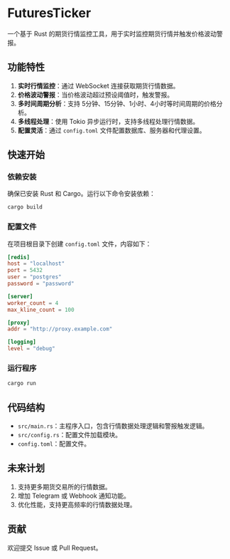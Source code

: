 # FuturesTicker

一个基于 Rust 的期货行情监控工具，用于实时监控期货行情并触发价格波动警报。

## 功能特性

1. **实时行情监控**：通过 WebSocket 连接获取期货行情数据。
2. **价格波动警报**：当价格波动超过预设阈值时，触发警报。
3. **多时间周期分析**：支持 5分钟、15分钟、1小时、4小时等时间周期的价格分析。
4. **多线程处理**：使用 Tokio 异步运行时，支持多线程处理行情数据。
5. **配置灵活**：通过 `config.toml` 文件配置数据库、服务器和代理设置。

## 快速开始

### 依赖安装

确保已安装 Rust 和 Cargo。运行以下命令安装依赖：

```bash
cargo build
```

### 配置文件

在项目根目录下创建 `config.toml` 文件，内容如下：

```toml
[redis]
host = "localhost"
port = 5432
user = "postgres"
password = "password"

[server]
worker_count = 4
max_kline_count = 100

[proxy]
addr = "http://proxy.example.com"

[logging]
level = "debug"
```

### 运行程序

```bash
cargo run
```

## 代码结构

- `src/main.rs`：主程序入口，包含行情数据处理逻辑和警报触发逻辑。
- `src/config.rs`：配置文件加载模块。
- `config.toml`：配置文件。

## 未来计划

1. 支持更多期货交易所的行情数据。
2. 增加 Telegram 或 Webhook 通知功能。
3. 优化性能，支持更高频率的行情数据处理。

## 贡献

欢迎提交 Issue 或 Pull Request。